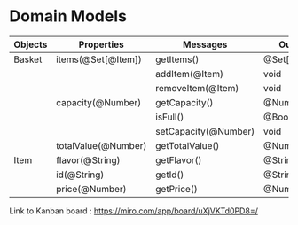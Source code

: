 # Domain Models

| Objects | Properties | Messages | Output |
| --- | --- | --- | --- |
| Basket | items(@Set[@Item]) | getItems() | @Set[@Items] |
| | | addItem(@Item) | void |
| | | removeItem(@Item) | void |
| | capacity(@Number) | getCapacity() | @Number |
| | | isFull() | @Boolean |
| | | setCapacity(@Number) | void |
| | totalValue(@Number) | getTotalValue() | @Number |
| Item | flavor(@String) | getFlavor() | @String |
| | id(@String) | getId() | @String |
| | price(@Number) | getPrice() | @Number |


Link to Kanban board : https://miro.com/app/board/uXjVKTd0PD8=/